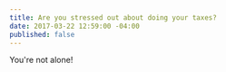 ```yaml
---
title: Are you stressed out about doing your taxes?
date: 2017-03-22 12:59:00 -04:00
published: false
---
```


You're not alone! 